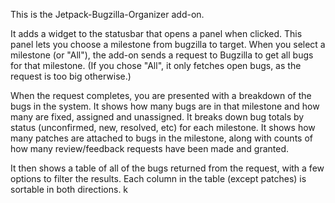 This is the Jetpack-Bugzilla-Organizer add-on.  

It adds a widget to the statusbar that opens a panel when clicked.
This panel lets you choose a milestone from bugzilla to target.
When you select a milestone (or "All"), the add-on sends a request to Bugzilla to get all bugs for that milestone. (If you chose "All", it only fetches open bugs, as the request is too big otherwise.)

When the request completes, you are presented with a breakdown of the bugs in the system.
It shows how many bugs are in that milestone and how many are fixed, assigned and unassigned.
It breaks down bug totals by status (unconfirmed, new, resolved, etc) for each milestone.
It shows how many patches are attached to bugs in the milestone, along with counts of how many review/feedback requests have been made and granted.

It then shows a table of all of the bugs returned from the request, with a few options to filter the results.
Each column in the table (except patches) is sortable in both directions.
k
